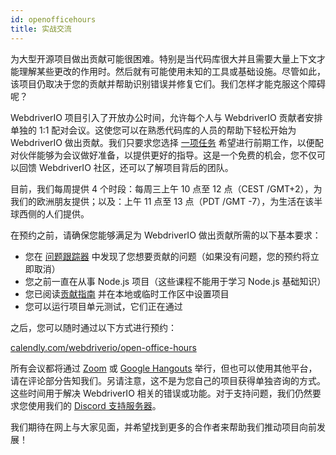 ```yaml
---
id: openofficehours
title: 实战交流
---
```


为大型开源项目做出贡献可能很困难。特别是当代码库很大并且需要大量上下文才能理解某些更改的作用时。然后就有可能使用未知的工具或基础设施。尽管如此，该项目仍取决于您的贡献并帮助识别错误并修复它们。我们怎样才能克服这个障碍呢？

WebdriverIO 项目引入了开放办公时间，允许每个人与 WebdriverIO 贡献者安排单独的 1:1 配对会议。这使您可以在熟悉代码库的人员的帮助下轻松开始为 WebdriverIO 做出贡献。我们只要求您选择 [一项任务](https://github.com/webdriverio/webdriverio/issues?q=is%3Aissue+is%3Aopen+sort%3Aupdated-desc+label%3Afirst-timers-only) 希望进行前期工作，以便配对伙伴能够为会议做好准备，以提供更好的指导。这是一个免费的机会，您不仅可以回馈 WebdriverIO 社区，还可以了解项目背后的团队。

目前，我们每周提供 4 个时段：每周三上午 10 点至 12 点（CEST /GMT+2），为我们的欧洲朋友提供；以及：上午 11 点至 13 点（PDT /GMT -7），为生活在该半球西侧的人们提供。

在预约之前，请确保您能够满足为 WebdriverIO 做出贡献所需的以下基本要求：

- 您在 [问题跟踪器](https://github.com/webdriverio/webdriverio/issues) 中发现了您想要贡献的问题（如果没有问题，您的预约将立即取消）
- 您之前一直在从事 Node.js 项目（这些课程不能用于学习 Node.js 基础知识）
- 您已阅读[贡献指南](https://github.com/webdriverio/webdriverio/blob/main/CONTRIBUTING.md#set-up-project) 并在本地或临时工作区中设置项目
- 您可以运行项目单元测试，它们正在通过

之后，您可以随时通过以下方式进行预约：

[calendly.com/webdriverio/open-office-hours](https://calendly.com/webdriverio/open-office-hours)

所有会议都将通过 [Zoom](https://zoom.us/) 或 [Google Hangouts](https://hangouts.google.com/) 举行，但也可以使用其他平台，请在评论部分告知我们。另请注意，这不是为您自己的项目获得单独咨询的方式。这些时间用于解决 WebdriverIO 相关的错误或功能。对于支持问题，我们仍然要求您使用我们的 [Discord 支持服务器](https://discord.webdriver.io)。

我们期待在网上与大家见面，并希望找到更多的合作者来帮助我们推动项目向前发展！
